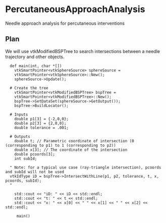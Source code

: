 PercutaneousApproachAnalysis
============================

Needle approach analysis for percutaneous interventions



Plan
----

We will use vtkModifiedBSPTree to search intersections between a needle trajectory and other objects.

~~~~~~~~~~~~~~~~~~~~~~~~~~~~~~~~~~
  def main(int, char *[])
	vtkSmartPointer<vtkSphereSource> sphereSource =
	vtkSmartPointer<vtkSphereSource>::New();
	sphereSource->Update();
 
  # Create the tree
  	vtkSmartPointer<vtkModifiedBSPTree> bspTree =
  	vtkSmartPointer<vtkModifiedBSPTree>::New();
  	bspTree->SetDataSet(sphereSource->GetOutput());
  	bspTree->BuildLocator();
 
  # Inputs
  	double p1[3] = {-2,0,0};
  	double p2[3] = {2,0,0};
  	double tolerance = .001;
 
  # Outputs
  	double t; // Parametric coordinate of intersection (0 (corresponding to p1) to 1 (corresponding to p2))
  	double x[3]; // The coordinate of the intersection
  	double pcoords[3];
  	int subId;
 
  " Note: for a typical use case (ray-triangle intersection), pcoords and subId will not be used
  vtkIdType iD = bspTree->IntersectWithLine(p1, p2, tolerance, t, x, pcoords, subId);
  "
  
  	std::cout << "iD: " << iD << std::endl;
  	std::cout << "t: " << t << std::endl;
  	std::cout << "x: " << x[0] << " " << x[1] << " " << x[2] << std::endl;
 
 	 main()
~~~~~~~~~~~~~~~~~~~~~~~~~~~~~~~~~~